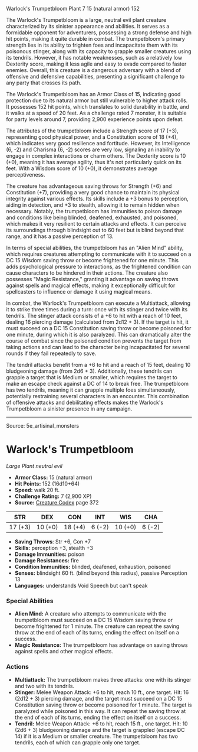<MonsterName/>Warlock's Trumpetbloom</MonsterName>
<CreatureType/>Plant</CreatureType>
<CR/>7</CR>
<AC/>15 (natural armor)</AC>
<HP/>152</HP>
<summary>The Warlock's Trumpetbloom is a large, neutral evil plant creature characterized by its sinister appearance and abilities. It serves as a formidable opponent for adventurers, possessing a strong defense and high hit points, making it quite durable in combat. The trumpetbloom's primary strength lies in its ability to frighten foes and incapacitate them with its poisonous stinger, along with its capacity to grapple smaller creatures using its tendrils. However, it has notable weaknesses, such as a relatively low Dexterity score, making it less agile and easy to evade compared to faster enemies. Overall, this creature is a dangerous adversary with a blend of offensive and defensive capabilities, presenting a significant challenge to any party that crosses its path.</summary>

<detail>

The Warlock's Trumpetbloom has an Armor Class of 15, indicating good protection due to its natural armor but still vulnerable to higher attack rolls. It possesses 152 hit points, which translates to solid durability in battle, and it walks at a speed of 20 feet. As a challenge rated 7 monster, it is suitable for party levels around 7, providing 2,900 experience points upon defeat.

The attributes of the trumpetbloom include a Strength score of 17 (+3), representing good physical power, and a Constitution score of 18 (+4), which indicates very good resilience and fortitude. However, its Intelligence (6, -2) and Charisma (6, -2) scores are very low, signaling an inability to engage in complex interactions or charm others. The Dexterity score is 10 (+0), meaning it has average agility, thus it's not particularly quick on its feet. With a Wisdom score of 10 (+0), it demonstrates average perceptiveness. 

The creature has advantageous saving throws for Strength (+6) and Constitution (+7), providing a very good chance to maintain its physical integrity against various effects. Its skills include a +3 bonus to perception, aiding in detection, and +3 to stealth, allowing it to remain hidden when necessary. Notably, the trumpetbloom has immunities to poison damage and conditions like being blinded, deafened, exhausted, and poisoned, which makes it very resilient to certain attacks and effects. It can perceive its surroundings through blindsight out to 60 feet but is blind beyond that range, and it has a passive perception of 13.

In terms of special abilities, the trumpetbloom has an "Alien Mind" ability, which requires creatures attempting to communicate with it to succeed on a DC 15 Wisdom saving throw or become frightened for one minute. This adds psychological pressure to interactions, as the frightened condition can cause characters to be hindered in their actions. The creature also possesses "Magic Resistance," granting it advantage on saving throws against spells and magical effects, making it exceptionally difficult for spellcasters to influence or damage it using magical means.

In combat, the Warlock's Trumpetbloom can execute a Multiattack, allowing it to strike three times during a turn: once with its stinger and twice with its tendrils. The stinger attack consists of a +6 to hit with a reach of 10 feet, dealing 16 piercing damage (calculated from 2d12 + 3). If the target is hit, it must succeed on a DC 15 Constitution saving throw or become poisoned for one minute, during which it is also paralyzed. This can dramatically alter the course of combat since the poisoned condition prevents the target from taking actions and can lead to the character being incapacitated for several rounds if they fail repeatedly to save.

The tendril attacks benefit from a +6 to hit and a reach of 15 feet, dealing 10 bludgeoning damage (from 2d6 + 3). Additionally, these tendrils can grapple a target that is Medium or smaller, which requires the target to make an escape check against a DC of 14 to break free. The trumpetbloom has two tendrils, meaning it can grapple multiple foes simultaneously, potentially restraining several characters in an encounter. This combination of offensive attacks and debilitating effects makes the Warlock's Trumpetbloom a sinister presence in any campaign.</detail>



---

Source: 5e_artisinal_monsters

# Warlock's Trumpetbloom

*Large* *Plant* *neutral evil*

- **Armor Class:** 15 (natural armor)
- **Hit Points:** 152 (16d10+64)
- **Speed:** walk 20 ft.
- **Challenge Rating:** 7 (2,900 XP)
- **Source:** [Creature Codex](https://koboldpress.com/kpstore/product/creature-codex-for-5th-edition-dnd) page 372

| STR | DEX | CON | INT | WIS | CHA |
| --- | --- | --- | --- | --- | --- |
| 17 (+3) | 10 (+0) | 18 (+4) | 6 (-2) | 10 (+0) | 6 (-2) |

- **Saving Throws**: Str +6, Con +7
- **Skills:** perception +3, stealth +3
- **Damage Immunities:** poison
- **Damage Resistances:** fire
- **Condition Immunities:** blinded, deafened, exhaustion, poisoned
- **Senses:** blindsight 60 ft. (blind beyond this radius), passive Perception 13
- **Languages:** understands Void Speech but can't speak

### Special Abilities

- **Alien Mind:** A creature who attempts to communicate with the trumpetbloom must succeed on a DC 15 Wisdom saving throw or become frightened for 1 minute. The creature can repeat the saving throw at the end of each of its turns, ending the effect on itself on a success.
- **Magic Resistance:** The trumpetbloom has advantage on saving throws against spells and other magical effects.

### Actions

- **Multiattack:** The trumpetbloom makes three attacks: one with its stinger and two with its tendrils.
- **Stinger:** Melee Weapon Attack: +6 to hit, reach 10 ft., one target. Hit: 16 (2d12 + 3) piercing damage, and the target must succeed on a DC 15 Constitution saving throw or become poisoned for 1 minute. The target is paralyzed while poisoned in this way. It can repeat the saving throw at the end of each of its turns, ending the effect on itself on a success.
- **Tendril:** Melee Weapon Attack: +6 to hit, reach 15 ft., one target. Hit: 10 (2d6 + 3) bludgeoning damage and the target is grappled (escape DC 14) if it is a Medium or smaller creature. The trumpetbloom has two tendrils, each of which can grapple only one target.




